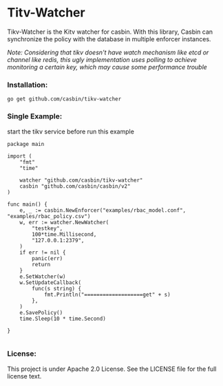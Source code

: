 # Titv-Watcher
Tikv-Watcher is the Kitv watcher for casbin. With this library, Casbin can synchronize the policy with the database in multiple enforcer instances.

*Note: Considering that tikv doesn't have watch mechanism like etcd or channel like redis, this ugly implementation uses polling to achieve monitoring a certain key, which may cause some performance trouble*

### Installation: 
```shell
go get github.com/casbin/tikv-watcher
```

### Single Example:
start the tikv service before run this example
```golang
package main

import (
	"fmt"
	"time"

	watcher "github.com/casbin/tikv-watcher"
	casbin "github.com/casbin/casbin/v2"
)

func main() {
	e, _ := casbin.NewEnforcer("examples/rbac_model.conf", "examples/rbac_policy.csv")
	w, err := watcher.NewWatcher(
		"testkey",
		100*time.Millisecond,
		"127.0.0.1:2379",
	)
	if err != nil {
		panic(err)
		return
	}
	e.SetWatcher(w)
	w.SetUpdateCallback(
		func(s string) {
			fmt.Println("===================get" + s)
		},
	)
	e.SavePolicy()
	time.Sleep(10 * time.Second)

}


```
### License:
This project is under Apache 2.0 License. See the LICENSE file for the full license text.
